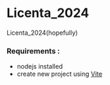 # Licenta_2024

Licenta_2024(hopefully)

### Requirements :

- nodejs installed
- create new project using [Vite](https://help.dreamhost.com/hc/en-us/articles/215465297-UNIX-commands-Working-with-directories)
